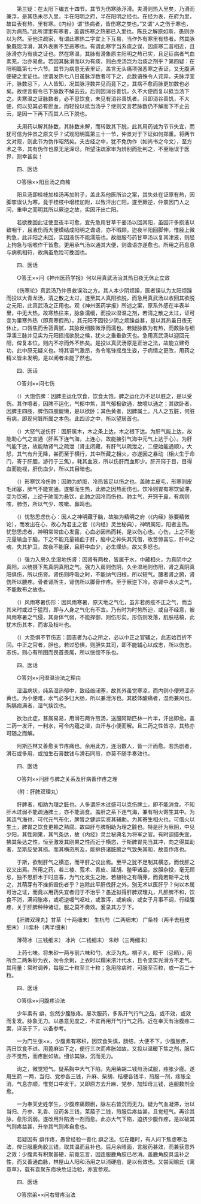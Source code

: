 <!-- { "loadSidebar": true } -->
　　第三疑：在太阳下编五十四节。其节为伤寒脉浮滑。夫滑则热入里矣，乃滑而兼浮，是其热未尽入里，半在阳明之府，半在阳明之经也。在经为表，在府为里，故曰表有热，里有寒。《内经》谓“热病者，皆伤寒之类也。”又谓“人之伤于寒也，则为病热。”此所谓里有寒者，盖谓伤寒之热邪已入里也。陈氏之解原如斯，愚则亦以为然。至他注疏家，有谓此寒热二字宜上下互易，当作外有寒里有热者。然其脉象既现浮滑，其外表断不至恶寒也。有谓此寒字当系痰之误，因痰寒二音相近，且脉滑亦为有痰之证也。然在寒温，其脉有滑象原主阳明之热已实，且足征病者气血素充，治亦易愈。若因其脉滑而以为有痰，则白虎汤岂为治痰之剂乎？第四疑：在阳明篇第七十六节。其节为病患无表里证，盖言无头痛项强恶寒之表证，又无腹满便硬之里证也。继谓发热七八日虽脉浮数者可下之，此数语殊令人诧异。夫脉浮宜汗，脉数忌下，人人皆知，况其脉浮数并见而竟下之，其病不愈而脉更加数也必矣。故继言假令已下脉数不解云云。后则因消谷善饥，久不大便而复以抵当汤下之。夫寒温之证脉数者，必不思饮食，未见有消谷善饥者。且即消谷善饥，不大便，何以见其必有瘀血，而轻投以抵当汤乎？继则又言若脉数仍不解而下不止云云，是因一下再下而其人已下脱也。

　　夫用药以解其脉数，其脉数未解，而转致其下脱，此其用药诚为节节失宜，而犹可信为仲景之原文乎？试观阳明篇第三十一节，仲景对于下证如何郑重。将两节文对观，则此节为伪作昭然矣。夫古经之中，犹不免伪作（如尚书之今文），至方术之书，其有伪作也原无足深讶。所望注疏家审为辨别而批判之，不至贻误于医界，则幸甚矣！

　　四、医话

　　○答徐××阳旦汤之商榷

　　阳旦汤即桂枝加桂汤再加附子，盖此系他医所治之案，其失处在证原有热，因脚挛误认为寒，竟于桂枝中增桂加附，以致汗出亡阳，遂至厥逆，仲景因门人之问，重申之而明其所以厥逆之故，实因汗出亡阳。

　　若欲挽回此证使至夜半可愈，宜先急用甘草干姜汤以回其阳，虽因汗多损液以致咽干，且液伤而大便燥结成阳明之谵语，亦不暇顾。迨夜半阳回脚伸，惟胫上微拘急，此非阳之未回，实因液伤不能濡筋也。故继服芍药甘草汤以复其津液，则胫上拘急与咽喉作干皆愈。更用承气汤以通其大便，则谵语亦遂愈也。所用之药息息与病机相符，故病虽危险可挽回也。

　　四、医话

　　○答王××问《神州医药学报》何以用真武汤治其热日夜无休止立效

　　《伤寒论》真武汤乃仲景救误治之方。其人本少阴烦躁，医者误认为太阳烦躁而投以大青龙汤，清之散之太过，遂至其人真阳欲脱，而急用真武汤以收回其欲脱之元阳，此真武汤之正用也。观《神州医药学报》所述之案，原系外感在半表半里，中无大热，故寒热往来，脉象濡缓，而投以湿温之剂，若清之散之太过，证可变为里寒外热（即真寒假热），其元阳不固较少阴之烦躁益甚，是以其热虽日夜无休止，口唇焦而舌苔黄腻，其脉反细数微浮而濡也。若疑脉数为有热，而数脉与细浮濡三脉并见实为元阳摇摇欲脱之候，犹火之垂垂欲灭也。急用真武汤以迎回元阳，俾复本位，则内不凉而外不热矣。是投以真武汤原是正治之法，故能立建奇功，此中原无疑义也。特其语气激昂，务令笔锋摇曳生姿，于病情之更改，用药之精义皆未发明，是以阅者未能了然也。

　　四、医话

　　○答刘××问七伤

　　（）大饱伤脾：因脾主运化饮食，饮食太饱，脾之运化力不足以胜之，是以受伤。其作噫者，因脾不运化，气郁中焦，其气郁极欲通，故噫以通之；其欲卧者，因脾主四肢，脾伤四肢酸懒，是以欲卧；其色黄者，因脾属土。凡人之五脏，何脏有病，即现何脏所属之本色。此四诊之中，所以望居首也。

　　（）大怒气逆伤肝：因肝属木，木之条上达，木之根下达。为肝气能上达，故能助心气之宣通（肝系下连气海，上连心，故能接引气海中元气上达于心）。为肝气能下达，故能助肾气之疏泄（肾主闭藏，有肝气以疏泄之，二便始能通顺）。大怒，其气有升无降，甚而至于横行，其中所藏之相火，亦遂因之暴动（相火生于命门，寄于肝胆，游行于三焦），耗其血液，所以伤肝而血即少。肝开窍于目，目得血而能视，肝伤血少，所以其目暗也。

　　（）形寒饮冷伤肺：因肺为娇脏，冷热皆足以伤之也。盖肺主皮毛，形寒则皮毛闭塞，肺气不能宣通，遂郁而生热，此肺之因热而伤也。饮冷则胃有寒饮留滞，变为饮邪，上逆于肺而为悬饮，此肺之因冷而伤也。肺主气，开窍于鼻，有病则咳，肺伤，所以气少、咳嗽、鼻鸣也。

　　（）忧愁思虑伤心：因人之神明藏于脑，故脑为精明之府（《内经》脉要精微论），而发出在心，故心为君主之官（《内经》灵兰秘典），神明属阳，阳者主热。忧愁思虑者，神明常常由心发露，心血必因热而耗，是以伤心也。心伤，上之不能充量输血于脑，下之不能充量输血于肝，脑中之神失其凭借，故苦惊喜忘，肝中之魂，失其护卫，故夜不能寐，且肝中血少，必生燥热，故又多怒也。

　　（）强力入房久坐湿地伤肾：因肾有两枚，皆属于水，中藏相火，为真阴中之真阳，以统摄下焦真阴真阳之气。强力入房则伤阴，久坐湿地则伤阳，肾之真阴真阳俱伤，所以伤肾。肾伤则呼吸之时，不能纳气归根，所以短气。腰者肾之腑，肾伤所以腰疼。骨者肾所主，肾伤所以脚骨作疼。至于厥逆下冷，亦肾中水火之气，不能敷布之故也。

　　（）风雨寒暑伤形：因风雨寒暑，原天地之气化，虽非若疠疫不正之气，而当其来时或过于猛烈，即与人身之气化有不宜。乃有时为时势所迫，或自不经意，被风雨寒暑之气侵，其身体气弱，不能捍御，则伤形矣。形伤则发落，肌肤枯槁，此犹木伤其本，而害及枝叶也。

　　（）大恐惧不节伤志：因志者为心之所之，必以中正之官辅之，此志始百折不回。中正之官者，胆也，若过恐惧，则胆失其司，即不能辅心以成志，所以伤志。志伤，则心有所图而畏首畏尾，所以恍惚不乐也。

　　四、医话

　　○答刘××问湿温治法之理由

　　湿温病状，纯系湿热郁中，致经络闭塞，故其外虽觉寒凉，而内则小便短涩赤黄也。为小便难，水气必多归大肠，所以兼泄泻也。其肢体酸痛者，湿而兼风也。胸膈痞满者，湿气挟饮也。

　　欲治此症，甚属易易，用滑石两许煎汤，送服阿斯匹林一片半，汗出即愈。盖二药一发汗，一利水，可令内蕴之湿，由汗与小便而解。且二药之性皆凉，其热亦可随之而解。

　　阿斯匹林又善愈关节疼痛也。余用此方，连治数人，皆一汗而愈。若热剧者，滑石或多用，或加生石膏数钱与滑石同煎，亦莫不随手奏效也。

　　四、医话

　　○答刘××问肝与脾之关系及肝病善作疼之理

　　（附：肝脾双理丸）

　　肝脾者，相助为理之脏也。人多谓肝木过盛可以克伤脾土，即不能消食。不知肝木过弱不能疏通脾土，亦不能消食。盖肝之系下连气海，兼有相火寄生其中。为其连气海也，可代元气布化，脾胃之健运实资其辅助。为其寄生相火也，可借火以生土，脾胃之饮食更赖之熟腐。故曰肝与脾相助为理之脏也。特是肝为厥阴，中见少阳，其性刚果，其气条达，故《内经》灵兰秘典名为将军之官。有时调摄失宜，拂其条达之性，恒至激发其刚果之性而近于横恣，于斯脾胃先当其冲，向之得其助者，至斯反受其损。而其横恣所及，能排挤诸脏腑之气致失其和，故善作疼也。

　　于斯，欲制肝气之横恣，而平肝之议出焉。至平之犹不足制其横恣，而伐肝之议又出焉。所用之药，若三棱、莪术、青皮、延胡、鳖甲诸品，放胆杂投，毫无顾忌，独不思肝木于时应春，为气化发生之始，若植物之有萌芽，而竟若斯平之伐之，其萌芽有不挫折毁伤者乎？岂除此平肝伐肝之外，别无术以医肝乎？何以本属可治之证，而竟以用药失宜者归于不治乎？愚近拟得肝脾双理丸，凡肝脾不和，饮食不消，满闷胀疼，或呃逆嗳气呕吐，或泄泻，或痢疾，或女子月事不调，行经腹疼，关于肝脾种种诸证，服之莫不奏效。爰录其方于下。

　　【肝脾双理丸】甘草（十两细末） 生杭芍（二两细末） 广条桂（两半去粗皮细末） 川紫朴（两半细末）

　　薄荷冰（三钱细末） 冰片（二钱细末） 朱砂（三两细末）

　　上药七味。将朱砂一两与前六味和勺，水泛为丸，桐子大，晾干（忌晒），用所余二两朱砂为衣，勿令余剩，上衣时以糯米浓汁代水，且令坚实光滑方不走气。其用量：常时调养，每服二十粒至三十粒；急用除病时，可服至百粒，或一百二十粒。

　　四、医话

　　○答徐××问腹疼治法

　　少年素有 癖，忽然少腹胀疼。屡次服药，多系开气行气之品，或不效，或效而复发。脉象无力。以愚意见度之，不宜再用开气行气之药。近在奉天有治腹疼二案，详录于下，以备参考。

　　一为门生张××，少腹素有寒积，因饮食失慎，肠结，大便不下，少腹胀疼，两日饮食不进。用蓖麻油下之，便行三次而疼胀如故。又投以温暖下焦之剂，服后亦不觉热，而疼胀如故。细诊其脉，沉而无力。

　　询之，微觉短气。疑系胸中大气下陷，先用柴胡二钱煎汤试服，疼胀少瘥。遂用生箭 一两，当归、党参各三钱，升麻、柴胡、桔梗各钱半，煎服一剂，疼胀全消，气息亦顺，惟觉口中发干。又即原方去升麻、党参，加知母三钱，连服数剂全愈。

　　一为奉天史姓学生，少腹疼痛颇剧，脉左右皆沉而无力。疑为气血凝滞，治以当归、丹参、乳香、没药各三钱，莱菔子二钱，煎服后疼益甚，且觉短气。再诊其脉，愈形沉弱。遂改用升陷汤一剂而愈。此亦大气下陷，迫挤少腹作疼，是以破其气则疼益甚，升举其气则疼自愈也。

　　若疑因有 癖作疼，愚曾经验一善化 癖之法。忆在籍时，有人问下焦虚寒治法，俾日服鹿角胶三钱，取其温而且补也。后月余晤面，言服药甚效，而兼获意外之效：少腹素有积聚甚硬，前竟忘言，因连服鹿角胶已尽消。盖鹿角胶具温补之性，而又善通血脉，林屋山人阳和汤用之以消硬疽，是以有效也。又尝阅喻氏《寓意草》，载有袁聚东痞块危证治验，亦宜参观。

　　四、医话

　　○答宗弟××问右臂疼治法

